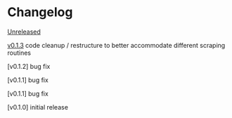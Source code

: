 # Changelog

[Unreleased]

[v0.1.3]
code cleanup / restructure to better accommodate different scraping routines

[v0.1.2]
bug fix

[v0.1.1]
bug fix

[v0.1.1]
bug fix

[v0.1.0]
initial release

[Unreleased]: https://github.com/teauxfu/gg-scrape
[v0.1.3]: https://github.com/teauxfu/gg-scrape/releases/tag/v0.1.3